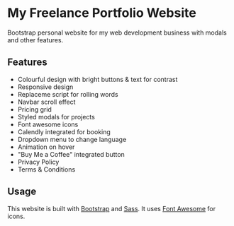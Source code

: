 # My Freelance Portfolio Website

Bootstrap personal website for my web development business with modals and other features.







## Features

- Colourful design with bright buttons & text for contrast
- Responsive design
- Replaceme script for rolling words
- Navbar scroll effect
- Pricing grid
- Styled modals for projects
- Font awesome icons
- Calendly integrated for booking
- Dropdown menu to change language
- Animation on hover
- "Buy Me a Coffee" integrated button
- Privacy Policy
- Terms & Conditions

## Usage

This website is built with [Bootstrap](https://getbootstrap.com/) and [Sass](https://sass-lang.com/). It uses [Font Awesome](https://fontawesome.com/) for icons.

